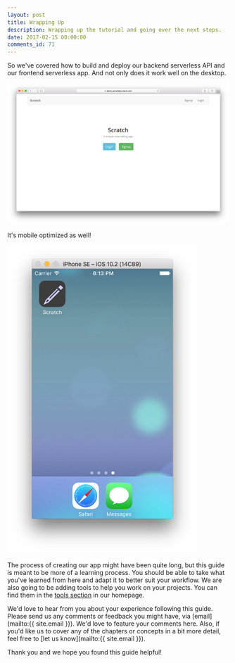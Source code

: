 ```yaml
---
layout: post
title: Wrapping Up
description: Wrapping up the tutorial and going over the next steps.
date: 2017-02-15 00:00:00
comments_id: 71
---
```


So we've covered how to build and deploy our backend serverless API and our frontend serverless app. And not only does it work well on the desktop.

![App update live screenshot](/assets/app-update-live.png)

It's mobile optimized as well!

<img alt="Mobile app homescreen screenshot" src="/assets/mobile-app-homescreen.png" width="432" />

The process of creating our app might have been quite long, but this guide is meant to be more of a learning process. You should be able to take what you've learned from here and adapt it to better suit your workflow. We are also going to be adding tools to help you work on your projects. You can find them in the [tools section](/#reference) in our homepage.

We'd love to hear from you about your experience following this guide. Please send us any comments or feedback you might have, via [email](mailto:{{ site.email }}). We'd love to feature your comments here. Also, if you'd like us to cover any of the chapters or concepts in a bit more detail, feel free to [let us know](mailto:{{ site.email }}).

Thank you and we hope you found this guide helpful!
